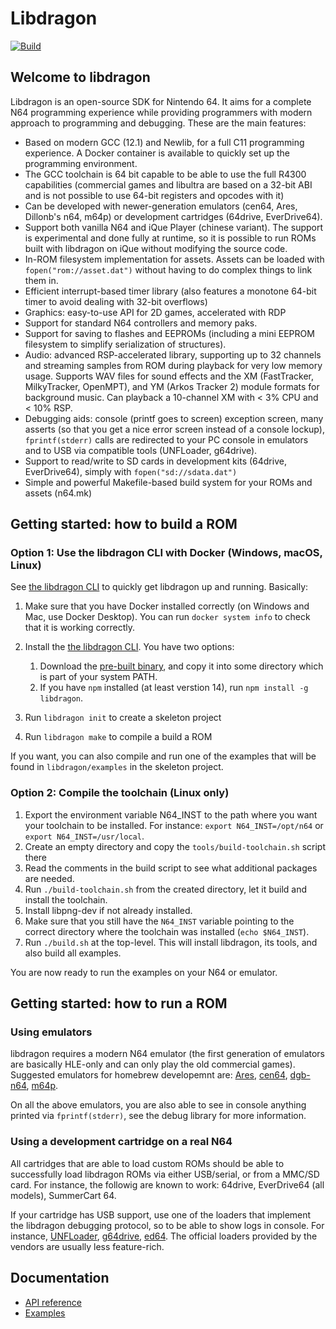 # Libdragon

[![Build](https://github.com/DragonMinded/libdragon/actions/workflows/ci.yml/badge.svg?branch=trunk)](https://github.com/DragonMinded/libdragon/actions/workflows/ci.yml)

## Welcome to libdragon

Libdragon is an open-source SDK for Nintendo 64. It aims for a complete N64
programming experience while providing programmers with modern approach to
programming and debugging. These are the main features:

* Based on modern GCC (12.1) and Newlib, for a full C11 programming experience.
  A Docker container is available to quickly set up the programming environment.
* The GCC toolchain is 64 bit capable to be able to use the full R4300 capabilities
  (commercial games and libultra are based on a 32-bit ABI and is not possible
  to use 64-bit registers and opcodes with it)
* Can be developed with newer-generation emulators (cen64, Ares, Dillonb's n64,
  m64p) or development cartridges (64drive, EverDrive64).
* Support both vanilla N64 and iQue Player (chinese variant). The support is
  experimental and done fully at runtime, so it is possible to run ROMs built
  with libdragon on iQue without modifying the source code.
* In-ROM filesystem implementation for assets. Assets can be loaded with
  `fopen("rom://asset.dat")` without having to do complex things to link them in.
* Efficient interrupt-based timer library (also features a monotone 64-bit
  timer to avoid dealing with 32-bit overflows)
* Graphics: easy-to-use API for 2D games, accelerated with RDP
* Support for standard N64 controllers and memory paks.
* Support for saving to flashes and EEPROMs (including a mini EEPROM
  filesystem to simplify serialization of structures).
* Audio: advanced RSP-accelerated library, supporting up to 32 channels and
  streaming samples from ROM during playback for very low memory usage.
  Supports WAV files for sound effects and the XM (FastTracker, MilkyTracker,
  OpenMPT), and YM (Arkos Tracker 2) module formats for background music. 
  Can playback a 10-channel XM with < 3% CPU and < 10% RSP.
* Debugging aids: console (printf goes to screen) exception screen, many
  asserts (so that you get a nice error screen instead of a console lockup),
  `fprintf(stderr)` calls are redirected to your PC console in emulators
  and to USB via compatible tools (UNFLoader, g64drive).
* Support to read/write to SD cards in development kits (64drive, EverDrive64),
  simply with `fopen("sd://sdata.dat")`
* Simple and powerful Makefile-based build system for your ROMs and assets
  (n64.mk)

## Getting started: how to build a ROM

### Option 1: Use the libdragon CLI with Docker (Windows, macOS, Linux)

See [the libdragon CLI](https://github.com/anacierdem/libdragon-docker) to
quickly get libdragon up and running. Basically:

1. Make sure that you have Docker installed correctly (on Windows and Mac, use
   Docker Desktop). You can run `docker system info` to check that it is working
   correctly.
2. Install the [the libdragon CLI](https://github.com/anacierdem/libdragon-docker).
   You have two options:

   1. Download the [pre-built binary](https://github.com/anacierdem/libdragon-docker/releases/tag/v10.8.0), 
      and copy it into some directory which is part of your system PATH.
   2. If you have `npm` installed (at least verstion 14), run `npm install -g libdragon`.
3. Run `libdragon init` to create a skeleton project
4. Run `libdragon make` to compile a build a ROM

If you want, you can also compile and run one of the examples that will
be found in `libdragon/examples` in the skeleton project.

### Option 2: Compile the toolchain (Linux only)

1. Export the environment variable N64_INST to the path where you want your
   toolchain to be installed. For instance: `export N64_INST=/opt/n64` or
   `export N64_INST=/usr/local`.
2. Create an empty directory and copy the `tools/build-toolchain.sh` script there
3. Read the comments in the build script to see what additional packages are needed.
4. Run `./build-toolchain.sh` from the created directory, let it build and install the toolchain.
5. Install libpng-dev if not already installed.
6. Make sure that you still have the `N64_INST` variable pointing to the correct
   directory where the toolchain was installed (`echo $N64_INST`).
6. Run `./build.sh` at the top-level. This will install libdragon, its tools,
   and also build all examples.

You are now ready to run the examples on your N64 or emulator.

## Getting started: how to run a ROM

### Using emulators

libdragon requires a modern N64 emulator (the first generation of emulators
are basically HLE-only and can only play the old commercial games). Suggested
emulators for homebrew developemnt are: [Ares](https://ares-emulator.github.io),
[cen64](https://github.com/n64dev/cen64), [dgb-n64](https://github.com/Dillonb/n64),
[m64p](https://m64p.github.io).

On all the above emulators, you are also able to see in console anything printed
via `fprintf(stderr)`, see the debug library for more information.

### Using a development cartridge on a real N64

All cartridges that are able to load custom ROMs should be able to successfully
load libdragon ROMs via either USB/serial, or from a MMC/SD card. For instance,
the followig are known to work: 64drive, EverDrive64 (all models), SummerCart 64.

If your cartridge has USB support, use one of the loaders that implement the
libdragon debugging protocol, so to be able to show logs in console. For instance,
[UNFLoader](https://github.com/buu342/N64-UNFLoader), [g64drive](https://github.com/rasky/g64drive),
[ed64](https://github.com/anacierdem/ed64). The official loaders provided by
the vendors are usually less feature-rich.

## Documentation

 * [API reference](https://dragonminded.github.io/libdragon/ref/modules.html)
 * [Examples](https://github.com/DragonMinded/libdragon/tree/trunk/examples)
